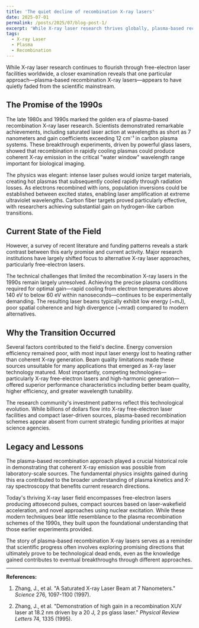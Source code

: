 ```yaml
---
title: 'The quiet decline of recombination X-ray lasers'
date: 2025-07-01
permalink: /posts/2025/07/blog-post-1/
excerpt: 'While X-ray laser research thrives globally, plasma-based recombination schemes that showed promise in the 1990s have quietly faded from mainstream science.'
tags:
  - X-ray Laser
  - Plasma
  - Recombination
---
```


While X-ray laser research continues to flourish through free-electron laser facilities worldwide, a closer examination reveals that one particular approach—plasma-based recombination X-ray lasers—appears to have quietly faded from the scientific mainstream.

## The Promise of the 1990s

The late 1980s and 1990s marked the golden era of plasma-based recombination X-ray laser research. Scientists demonstrated remarkable achievements, including saturated laser action at wavelengths as short as 7 nanometers and gain coefficients exceeding 12 cm⁻¹ in carbon plasma systems. These breakthrough experiments, driven by powerful glass lasers, showed that recombination in rapidly cooling plasmas could produce coherent X-ray emission in the critical "water window" wavelength range important for biological imaging.

The physics was elegant: intense laser pulses would ionize target materials, creating hot plasmas that subsequently cooled rapidly through radiation losses. As electrons recombined with ions, population inversions could be established between excited states, enabling laser amplification at extreme ultraviolet wavelengths. Carbon fiber targets proved particularly effective, with researchers achieving substantial gain on hydrogen-like carbon transitions.

## Current State of the Field

However, a survey of recent literature and funding patterns reveals a stark contrast between this early promise and current activity. Major research institutions have largely shifted focus to alternative X-ray laser approaches, particularly free-electron lasers.

The technical challenges that limited the recombination X-ray lasers in the 1990s remain largely unresolved. Achieving the precise plasma conditions required for optimal gain—rapid cooling from electron temperatures above 140 eV to below 60 eV within nanoseconds—continues to be experimentally demanding. The resulting laser beams typically exhibit low energy (~mJ), poor spatial coherence and high divergence (~mrad) compared to modern alternatives.

## Why the Transition Occurred

Several factors contributed to the field's decline. Energy conversion efficiency remained poor, with most input laser energy lost to heating rather than coherent X-ray generation. Beam quality limitations made these sources unsuitable for many applications that emerged as X-ray laser technology matured. Most importantly, competing technologies—particularly X-ray free-electron lasers and high-harmonic generation—offered superior performance characteristics including better beam quality, higher efficiency, and greater wavelength tunability.

The research community's investment patterns reflect this technological evolution. While billions of dollars flow into X-ray free-electron laser facilities and compact laser-driven sources, plasma-based recombination schemes appear absent from current strategic funding priorities at major science agencies.

## Legacy and Lessons

The plasma-based recombination approach played a crucial historical role in demonstrating that coherent X-ray emission was possible from laboratory-scale sources. The fundamental physics insights gained during this era contributed to the broader understanding of plasma kinetics and X-ray spectroscopy that benefits current research directions.

Today's thriving X-ray laser field encompasses free-electron lasers producing attosecond pulses, compact sources based on laser-wakefield acceleration, and novel approaches using nuclear excitation. While these modern techniques bear little resemblance to the plasma recombination schemes of the 1990s, they built upon the foundational understanding that those earlier experiments provided.

The story of plasma-based recombination X-ray lasers serves as a reminder that scientific progress often involves exploring promising directions that ultimately prove to be technological dead ends, even as the knowledge gained contributes to eventual breakthroughs through different approaches.

---

**References:**

1. Zhang, J., et al. "A Saturated X-ray Laser Beam at 7 Nanometers." *Science* 276, 1097-1100 (1997).

2. Zhang, J., et al. "Demonstration of high gain in a recombination XUV laser at 18.2 nm driven by a 20 J, 2 ps glass laser." *Physical Review Letters* 74, 1335 (1995).
